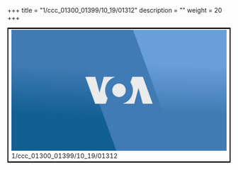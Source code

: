 +++
title = "1/ccc_01300_01399/10_19/01312"
description = ""
weight = 20
+++

<table style="border:2px solid black;max-width:800px;max-height:800px;" 
><tr><td>
<img class="center-fit-jpg"
src="/jpg_/aaa_20190430_NxaOmWaI8sI_01311.jpg">
1/ccc_01300_01399/10_19/01312
</img></td></tr></table>
